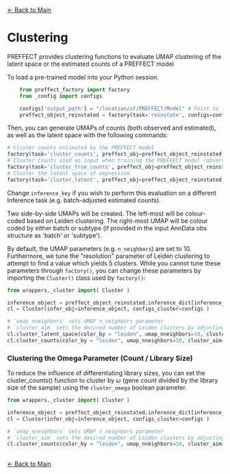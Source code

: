 [← Back to Main](readme.md#clustering)

# Clustering
PREFFECT provides clustering functions to evaluate UMAP clustering of the latent space or the estimated counts of a PREFFECT model

To load a pre-trained model into your Python session.
```python
    from preffect_factory import factory
    from _config import configs

    configs['output_path'] = "/location/of/PREFFECT/Model" # Point to the PREFFECT model you wish to import
    preffect_object_reinstated = factory(task='reinstate', configs=configs, trigger_setup=True)
```

Then, you can generate UMAPs of counts (both observed and estimated), as well as the latent space with the following commands:

```python
# Cluster counts estimated by the PREFFECT model
factory(task='cluster_counts', preffect_obj=preffect_object_reinstated, inference_key='endogenous', trigger_setup=False, configs=configs)
# Cluster counts used as input when training the PREFFECT model (observed or "true" counts)
factory(task='cluster_true_counts', preffect_obj=preffect_object_reinstated, inference_key='endogenous', trigger_setup=False, configs=configs)
# Cluster the latent space of expression
factory(task='cluster_latent', preffect_obj=preffect_object_reinstated, inference_key='endogenous', trigger_setup=False, configs=configs)
```
Change `inference_key` if you wish to perform this evaluation on a different Inference task (e.g. batch-adjusted estimated counts).

Two side-by-side UMAPs will be created. The left-most will be colour-coded based on Leiden clustering. The right-most UMAP will be colour coded by either batch or subtype (if provided in the input AnnData obs structure as 'batch' or 'subtype'). 

By default, the UMAP parameters (e.g. `n_neighbors`) are set to 10. Furthermore, we tune the "resolution" parameter of Leiden clustering to attempt to find a value which yields 5 clusters. While you cannot tune these parameters through `factory()`, you can change these parameters by importing the `Cluster()` class used by `factory()`:


```python
from wrappers._cluster import( Cluster )

inference_object = preffect_object_reinstated.inference_dict[inference_key] 
cl = Cluster(infer_obj=inference_object, configs_cluster=configs )

# `umap_nneighbors` sets UMAP n_neighbors parameter
# `cluster_aim` sets the desired number of Leiden clusters by adjusting `resolution` parameter (if not found, parameter set to 0.1)
cl.cluster_latent_space(color_by = "leiden", umap_nneighbors=10, cluster_aim=5)
cl.cluster_counts(color_by = "leiden", umap_nneighbors=10, cluster_aim=5)
```

### Clustering the Omega Parameter (Count / Library Size)

To reduce the influence of differentiating library sizes, you can set the cluster_counts() function to cluster by $\omega$ (gene count divided by the library size of the sample) using the `cluster_omega` boolean parameter.

```python
from wrappers._cluster import( Cluster )

inference_object = preffect_object_reinstated.inference_dict[inference_key] 
cl = Cluster(infer_obj=inference_object, configs_cluster=configs )

# `umap_nneighbors` sets UMAP n_neighbors parameter
# `cluster_aim` sets the desired number of Leiden clusters by adjusting `resolution` parameter (if not found, parameter set to 0.1)
cl.cluster_counts(color_by = "leiden", umap_nneighbors=10, cluster_aim=5, cluster_omega=True)
```

##
[← Back to Main](readme.md#clustering)
